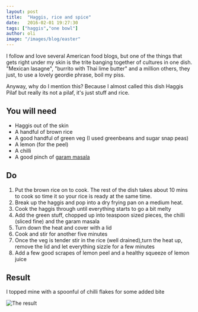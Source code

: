 ```yaml
---
layout: post
title:  "Haggis, rice and spice"
date:   2016-02-01 19:27:30
tags: ["haggis","one bowl"]  
author: oli
image: "/images/blog/easter"
---
```


I follow and love several American food blogs, but one of the things that gets right under my skin is the trite banging together of cultures in one dish. "Mexican lasagne", "burrito with Thai lime butter" and a million others, they just, to use a lovely geordie phrase, boil my piss.

Anyway, why do I mention this?  Because I almost called this dish Haggis Pilaf but really its not a pilaf, it's just stuff and rice.

## You will need


* Haggis out of the skin
* A handful of brown rice
* A good handful of green veg (I used greenbeans and sugar snap peas)
* A lemon (for the peel)
* A chilli
* A good pinch of [garam masala](http://amzn.to/1QCC6Eo)


## Do

1. Put the brown rice on to cook.  The rest of the dish takes about 10 mins to cook so time it so your rice is ready at the same time.
2. Break up the haggis and pop into a dry frying pan on a medium heat.
3. Cook the haggis through until everything starts to go a bit melty
4. Add the green stuff, chopped up into teaspoon sized pieces, the chilli (sliced fine) and the garam masala
5. Turn down the heat and cover with a lid
6. Cook and stir for another five minutes
7. Once the veg is tender stir in the rice (well drained),turn the heat up, remove the lid and let everything sizzle for a few minutes
8. Add a few good scrapes of lemon peel and a healthy squeeze of lemon juice

## Result

I topped mine with a spoonful of chilli flakes for some added bite

![The result](/images/blog/haggis.jpg)

